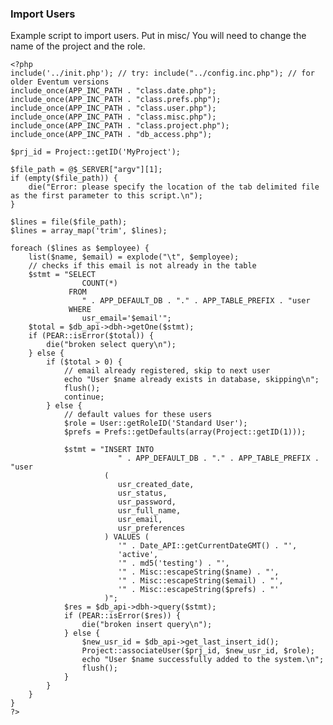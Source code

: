 ### Import Users

Example script to import users. Put in misc/ You will need to change the name of the project and the role.

    <?php
    include('../init.php'); // try: include("../config.inc.php"); // for older Eventum versions
    include_once(APP_INC_PATH . "class.date.php");
    include_once(APP_INC_PATH . "class.prefs.php");
    include_once(APP_INC_PATH . "class.user.php");
    include_once(APP_INC_PATH . "class.misc.php");
    include_once(APP_INC_PATH . "class.project.php");
    include_once(APP_INC_PATH . "db_access.php");

    $prj_id = Project::getID('MyProject');

    $file_path = @$_SERVER["argv"][1];
    if (empty($file_path)) {
        die("Error: please specify the location of the tab delimited file as the first parameter to this script.\n");
    }

    $lines = file($file_path);
    $lines = array_map('trim', $lines);

    foreach ($lines as $employee) {
        list($name, $email) = explode("\t", $employee);
        // checks if this email is not already in the table
        $stmt = "SELECT
                    COUNT(*)
                 FROM
                    " . APP_DEFAULT_DB . "." . APP_TABLE_PREFIX . "user
                 WHERE
                    usr_email='$email'";
        $total = $db_api->dbh->getOne($stmt);
        if (PEAR::isError($total)) {
            die("broken select query\n");
        } else {
            if ($total > 0) {
                // email already registered, skip to next user
                echo "User $name already exists in database, skipping\n";
                flush();
                continue;
            } else {
                // default values for these users
                $role = User::getRoleID('Standard User');
                $prefs = Prefs::getDefaults(array(Project::getID(1)));

                $stmt = "INSERT INTO
                            " . APP_DEFAULT_DB . "." . APP_TABLE_PREFIX . "user
                         (
                            usr_created_date,
                            usr_status,
                            usr_password,
                            usr_full_name,
                            usr_email,
                            usr_preferences
                         ) VALUES (
                            '" . Date_API::getCurrentDateGMT() . "',
                            'active',
                            '" . md5('testing') . "',
                            '" . Misc::escapeString($name) . "',
                            '" . Misc::escapeString($email) . "',
                            '" . Misc::escapeString($prefs) . "'
                         )";
                $res = $db_api->dbh->query($stmt);
                if (PEAR::isError($res)) {
                    die("broken insert query\n");
                } else {
                    $new_usr_id = $db_api->get_last_insert_id();
                    Project::associateUser($prj_id, $new_usr_id, $role);
                    echo "User $name successfully added to the system.\n";
                    flush();
                }
            }
        }
    }
    ?>